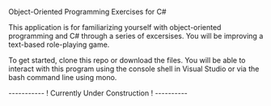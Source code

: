 Object-Oriented Programming Exercises for C#

This application is for familiarizing yourself with object-oriented programming and C# through a series of excersises. You will be improving 
a text-based role-playing game. 

To get started, clone this repo or download the files. You will be able to interact with this program using the console shell in Visual Studio
or via the bash command line using mono.

----------- ! Currently Under Construction ! ----------
